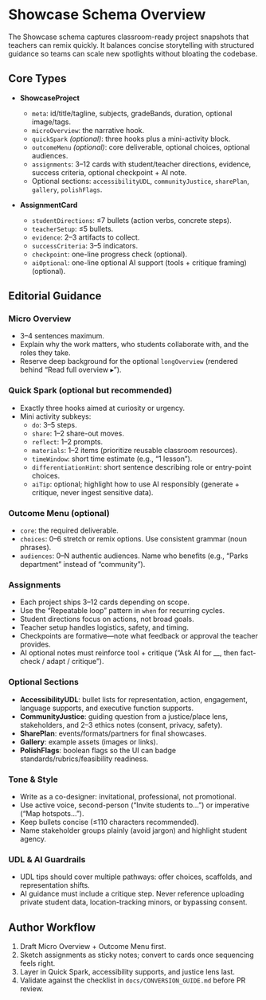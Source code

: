 # Showcase Schema Overview

The Showcase schema captures classroom-ready project snapshots that teachers can remix quickly. It balances concise storytelling with structured guidance so teams can scale new spotlights without bloating the codebase.

## Core Types

- **ShowcaseProject**
  - `meta`: id/title/tagline, subjects, gradeBands, duration, optional image/tags.
  - `microOverview`: the narrative hook.
  - `quickSpark` *(optional)*: three hooks plus a mini-activity block.
  - `outcomeMenu` *(optional)*: core deliverable, optional choices, optional audiences.
  - `assignments`: 3–12 cards with student/teacher directions, evidence, success criteria, optional checkpoint + AI note.
  - Optional sections: `accessibilityUDL`, `communityJustice`, `sharePlan`, `gallery`, `polishFlags`.

- **AssignmentCard**
  - `studentDirections`: ≤7 bullets (action verbs, concrete steps).
  - `teacherSetup`: ≤5 bullets.
  - `evidence`: 2–3 artifacts to collect.
  - `successCriteria`: 3–5 indicators.
  - `checkpoint`: one-line progress check (optional).
  - `aiOptional`: one-line optional AI support (tools + critique framing) (optional).

## Editorial Guidance

### Micro Overview
- 3–4 sentences maximum.
- Explain why the work matters, who students collaborate with, and the roles they take.
- Reserve deep background for the optional `longOverview` (rendered behind “Read full overview ▸”).

### Quick Spark (optional but recommended)
- Exactly three hooks aimed at curiosity or urgency.
- Mini activity subkeys:
  - `do`: 3–5 steps.
  - `share`: 1–2 share-out moves.
  - `reflect`: 1–2 prompts.
  - `materials`: 1–2 items (prioritize reusable classroom resources).
  - `timeWindow`: short time estimate (e.g., “1 lesson”).
  - `differentiationHint`: short sentence describing role or entry-point choices.
  - `aiTip`: optional; highlight how to use AI responsibly (generate + critique, never ingest sensitive data).

### Outcome Menu (optional)
- `core`: the required deliverable.
- `choices`: 0–6 stretch or remix options. Use consistent grammar (noun phrases).
- `audiences`: 0–N authentic audiences. Name who benefits (e.g., “Parks department” instead of “community”).

### Assignments
- Each project ships 3–12 cards depending on scope.
- Use the “Repeatable loop” pattern in `when` for recurring cycles.
- Student directions focus on actions, not broad goals.
- Teacher setup handles logistics, safety, and timing.
- Checkpoints are formative—note what feedback or approval the teacher provides.
- AI optional notes must reinforce tool + critique (“Ask AI for __, then fact-check / adapt / critique”).

### Optional Sections
- **AccessibilityUDL**: bullet lists for representation, action, engagement, language supports, and executive function supports.
- **CommunityJustice**: guiding question from a justice/place lens, stakeholders, and 2–3 ethics notes (consent, privacy, safety).
- **SharePlan**: events/formats/partners for final showcases.
- **Gallery**: example assets (images or links).
- **PolishFlags**: boolean flags so the UI can badge standards/rubrics/feasibility readiness.

### Tone & Style
- Write as a co-designer: invitational, professional, not promotional.
- Use active voice, second-person (“Invite students to…”) or imperative (“Map hotspots…”).
- Keep bullets concise (≤110 characters recommended).
- Name stakeholder groups plainly (avoid jargon) and highlight student agency.

### UDL & AI Guardrails
- UDL tips should cover multiple pathways: offer choices, scaffolds, and representation shifts.
- AI guidance must include a critique step. Never reference uploading private student data, location-tracking minors, or bypassing consent.

## Author Workflow
1. Draft Micro Overview + Outcome Menu first.
2. Sketch assignments as sticky notes; convert to cards once sequencing feels right.
3. Layer in Quick Spark, accessibility supports, and justice lens last.
4. Validate against the checklist in `docs/CONVERSION_GUIDE.md` before PR review.

